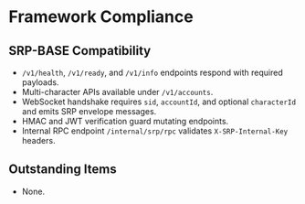# Framework Compliance

## SRP-BASE Compatibility
- `/v1/health`, `/v1/ready`, and `/v1/info` endpoints respond with required payloads.
- Multi-character APIs available under `/v1/accounts`.
- WebSocket handshake requires `sid`, `accountId`, and optional `characterId` and emits SRP envelope messages.
- HMAC and JWT verification guard mutating endpoints.
- Internal RPC endpoint `/internal/srp/rpc` validates `X-SRP-Internal-Key` headers.

## Outstanding Items
- None.
